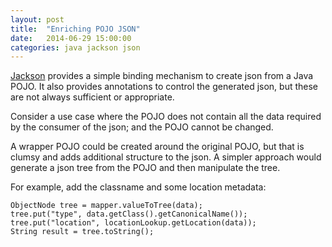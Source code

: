 ```yaml
---
layout: post
title:  "Enriching POJO JSON"
date:   2014-06-29 15:00:00
categories: java jackson json
---
```


[Jackson](https://github.com/FasterXML/jackson) provides a simple binding mechanism to create json from a Java POJO.
It also provides annotations to control the generated json, but these are not always sufficient or appropriate.

Consider a use case where the POJO does not contain all the data required by the consumer of the json;
and the POJO cannot be changed. 

A wrapper POJO could be created around the original POJO, but that is clumsy and adds additional structure to the json.
A simpler approach would generate a json tree from the POJO and then manipulate the tree.

For example, add the classname and some location metadata:

```
ObjectNode tree = mapper.valueToTree(data);
tree.put("type", data.getClass().getCanonicalName());
tree.put("location", locationLookup.getLocation(data));
String result = tree.toString();
```




